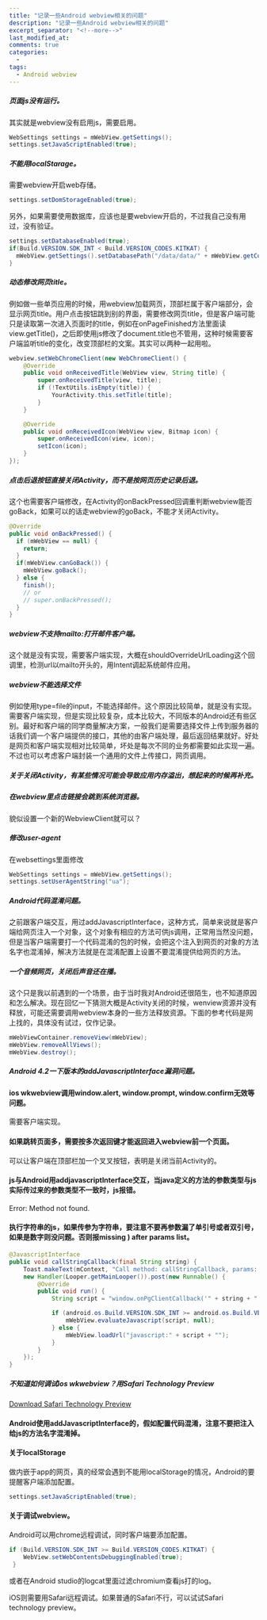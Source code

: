 ```yaml
---
title: "记录一些Android webview相关的问题"
description: "记录一些Android webview相关的问题"
excerpt_separator: "<!--more-->"
last_modified_at: 
comments: true
categories:
  -
tags:
  - Android webview
---
```


##### 页面js没有运行。

其实就是webview没有启用js，需要启用。

```java
WebSettings settings = mWebView.getSettings();
settings.setJavaScriptEnabled(true);
```

##### 不能用localStarage。

需要webview开启web存储。

```java
settings.setDomStorageEnabled(true);
```

另外，如果需要使用数据库，应该也是要webview开启的，不过我自己没有用过，没有验证。

```java
settings.setDatabaseEnabled(true);
if(Build.VERSION.SDK_INT < Build.VERSION_CODES.KITKAT) {
  mWebView.getSettings().setDatabasePath("/data/data/" + mWebView.getContext().getPackageName() + "/databases/");
}
```

##### 动态修改网页title。

例如做一些单页应用的时候，用webview加载网页，顶部栏属于客户端部分，会显示网页title。用户点击按钮跳到别的界面，需要修改网页title，但是客户端可能只是读取第一次进入页面时的title，例如在onPageFinished方法里面读view.getTitle()，之后即使用js修改了document.title也不管用，这种时候需要客户端监听title的变化，改变顶部栏的文案。其实可以两种一起用啦。

```java
webview.setWebChromeClient(new WebChromeClient() {
    @Override
    public void onReceivedTitle(WebView view, String title) {
        super.onReceivedTitle(view, title);
        if (!TextUtils.isEmpty(title)) {
            YourActivity.this.setTitle(title);
        }
    }

    @Override
    public void onReceivedIcon(WebView view, Bitmap icon) {
        super.onReceivedIcon(view, icon);
        setIcon(icon);
    }
});
```

##### 点击后退按钮直接关闭Activity，而不是按网页历史记录后退。

这个也需要客户端修改，在Activity的onBackPressed回调重判断webview能否goBack，如果可以的话走webview的goBack，不能才关闭Activity。

```java
@Override
public void onBackPressed() {
  if (mWebView == null) {
    return;
  }
  if(mWebView.canGoBack()) {
    mWebView.goBack();
  } else {
    finish();
    // or
    // super.onBackPressed();
  }
}
```

##### webview不支持mailto:打开邮件客户端。

这个就是没有实现，需要客户端实现，大概在shouldOverrideUrlLoading这个回调里，检测url以mailto开头的，用Intent调起系统邮件应用。

##### webview不能选择文件

例如使用type=file的input，不能选择邮件。这个原因比较简单，就是没有实现。需要客户端实现，但是实现比较复杂，成本比较大，不同版本的Android还有些区别。最好和客户端的同学商量解决方案，一般我们是需要选择文件上传到服务器的话我们调一个客户端提供的接口，其他的由客户端处理，最后返回结果就好。好处是网页和客户端实现相对比较简单，坏处是每次不同的业务都需要如此实现一遍。不过也可以考虑客户端封装一个通用的文件上传接口，网页调用。

##### 关于关闭Activity，有某些情况可能会导致应用内存溢出，想起来的时候再补充。

##### 在webview里点击链接会跳到系统浏览器。

貌似设置一个新的WebviewClient就可以？

##### 修改user-agent

在websettings里面修改

```java
WebSettings settings = mWebView.getSettings();
settings.setUserAgentString("ua");
```

##### Android代码混淆问题。

之前跟客户端交互，用过addJavascriptInterface，这种方式，简单来说就是客户端给网页注入一个对象，这个对象有相应的方法可供js调用，正常用当然没问题，但是当客户端需要打一个代码混淆的包的时候，会把这个注入到网页的对象的方法名字也混淆掉，解决方法就是在混淆配置上设置不要混淆提供给网页的方法。

##### 一个音频网页，关闭后声音还在播。

这个只是我以前遇到的一个场景，由于当时我对Android还很陌生，也不知道原因和怎么解决。现在回忆一下猜测大概是Activity关闭的时候，wenview资源并没有释放，可能还需要调用webview本身的一些方法释放资源。下面的参考代码是网上找的，具体没有试过，仅作记录。

```java
mWebViewContainer.removeView(mWebView);
mWebView.removeAllViews();
mWebView.destroy();
```

##### Android 4.2一下版本的addJavascriptInterface漏洞问题。

#### ios wkwebview调用window.alert, window.prompt, window.confirm无效等问题。

需要客户端实现。

#### 如果跳转页面多，需要按多次返回键才能返回进入webview前一个页面。

可以让客户端在顶部栏加一个叉叉按钮，表明是关闭当前Activity的。

#### js与Android用addjavascriptInterface交互，当java定义的方法的参数类型与js实际传过来的参数类型不一致时，js报错。
Error: Method not found.

#### 执行字符串的js，如果传参为字符串，要注意不要再参数漏了单引号或者双引号，如果是数字则没问题。否则报missing ) after params list。
```java
@JavascriptInterface
public void callStringCallback(final String string) {
    Toast.makeText(mContext, "Call method: callStringCallback, params: " + string, Toast.LENGTH_LONG).show();
    new Handler(Looper.getMainLooper()).post(new Runnable() {
        @Override
        public void run() {
            String script = "window.onPgClientCallback('" + string + "')";

            if (android.os.Build.VERSION.SDK_INT >= android.os.Build.VERSION_CODES.KITKAT) {
                mWebView.evaluateJavascript(script, null);
            } else {
                mWebView.loadUrl("javascript:" + script + "");
            }
        }
    });
}
```

##### 不知道如何调试ios wkwebview？用Safari Technology Preview
[Download Safari Technology Preview](https://developer.apple.com/safari/download/)

#### Android使用addJavascriptInterface的，假如配置代码混淆，注意不要把注入给js的方法名字混淆掉。

#### 关于localStorage

做内嵌于app的网页，真的经常会遇到不能用localStorage的情况，Android的要提醒客户端添加配置。

```java
settings.setJavaScriptEnabled(true);
```

#### 关于调试webview。

Android可以用chrome远程调试，同时客户端要添加配置。

```java
if (Build.VERSION.SDK_INT >= Build.VERSION_CODES.KITKAT) {
    WebView.setWebContentsDebuggingEnabled(true);
 }
```

或者在Android studio的logcat里面过滤chromium查看js打的log。

iOS则需要用Safari远程调试。如果普通的Safari不行，可以试试Safari technology preview。
